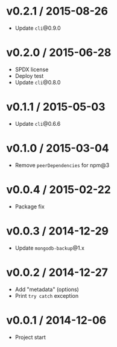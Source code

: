 v0.2.1 / 2015-08-26
==================

  * Update `cli`@0.9.0

v0.2.0 / 2015-06-28
==================

  * SPDX license
  * Deploy test
  * Update `cli`@0.8.0

v0.1.1 / 2015-05-03
==================

  * Update `cli`@0.6.6

v0.1.0 / 2015-03-04
==================

  * Remove `peerDependencies` for npm@3

v0.0.4 / 2015-02-22
==================

  * Package fix

v0.0.3 / 2014-12-29
==================

  * Update `mongodb-backup`@1.x

v0.0.2 / 2014-12-27
==================

  * Add "metadata" (options)
  * Print `try catch` exception

v0.0.1 / 2014-12-06
==================

  * Project start
